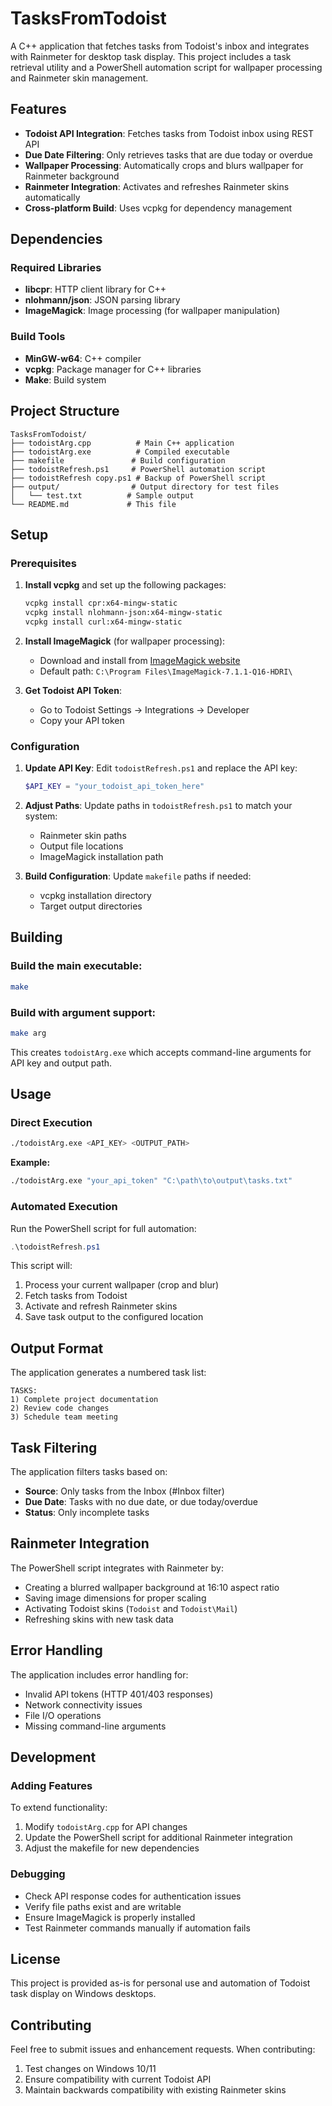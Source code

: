 # TasksFromTodoist

A C++ application that fetches tasks from Todoist's inbox and integrates with Rainmeter for desktop task display. This project includes a task retrieval utility and a PowerShell automation script for wallpaper processing and Rainmeter skin management.

## Features

- **Todoist API Integration**: Fetches tasks from Todoist inbox using REST API
- **Due Date Filtering**: Only retrieves tasks that are due today or overdue
- **Wallpaper Processing**: Automatically crops and blurs wallpaper for Rainmeter background
- **Rainmeter Integration**: Activates and refreshes Rainmeter skins automatically
- **Cross-platform Build**: Uses vcpkg for dependency management

## Dependencies

### Required Libraries
- **libcpr**: HTTP client library for C++
- **nlohmann/json**: JSON parsing library
- **ImageMagick**: Image processing (for wallpaper manipulation)

### Build Tools
- **MinGW-w64**: C++ compiler
- **vcpkg**: Package manager for C++ libraries
- **Make**: Build system

## Project Structure

```
TasksFromTodoist/
├── todoistArg.cpp          # Main C++ application
├── todoistArg.exe          # Compiled executable
├── makefile               # Build configuration
├── todoistRefresh.ps1     # PowerShell automation script
├── todoistRefresh copy.ps1 # Backup of PowerShell script
├── output/                # Output directory for test files
│   └── test.txt          # Sample output
└── README.md             # This file
```

## Setup

### Prerequisites

1. **Install vcpkg** and set up the following packages:
   ```bash
   vcpkg install cpr:x64-mingw-static
   vcpkg install nlohmann-json:x64-mingw-static
   vcpkg install curl:x64-mingw-static
   ```

2. **Install ImageMagick** (for wallpaper processing):
   - Download and install from [ImageMagick website](https://imagemagick.org/script/download.php#windows)
   - Default path: `C:\Program Files\ImageMagick-7.1.1-Q16-HDRI\`

3. **Get Todoist API Token**:
   - Go to Todoist Settings → Integrations → Developer
   - Copy your API token

### Configuration

1. **Update API Key**: Edit `todoistRefresh.ps1` and replace the API key:
   ```powershell
   $API_KEY = "your_todoist_api_token_here"
   ```

2. **Adjust Paths**: Update paths in `todoistRefresh.ps1` to match your system:
   - Rainmeter skin paths
   - Output file locations
   - ImageMagick installation path

3. **Build Configuration**: Update `makefile` paths if needed:
   - vcpkg installation directory
   - Target output directories

## Building

### Build the main executable:
```bash
make
```

### Build with argument support:
```bash
make arg
```

This creates `todoistArg.exe` which accepts command-line arguments for API key and output path.

## Usage

### Direct Execution
```bash
./todoistArg.exe <API_KEY> <OUTPUT_PATH>
```

**Example:**
```bash
./todoistArg.exe "your_api_token" "C:\path\to\output\tasks.txt"
```

### Automated Execution
Run the PowerShell script for full automation:
```powershell
.\todoistRefresh.ps1
```

This script will:
1. Process your current wallpaper (crop and blur)
2. Fetch tasks from Todoist
3. Activate and refresh Rainmeter skins
4. Save task output to the configured location

## Output Format

The application generates a numbered task list:
```
TASKS:
1) Complete project documentation
2) Review code changes
3) Schedule team meeting
```

## Task Filtering

The application filters tasks based on:
- **Source**: Only tasks from the Inbox (#Inbox filter)
- **Due Date**: Tasks with no due date, or due today/overdue
- **Status**: Only incomplete tasks

## Rainmeter Integration

The PowerShell script integrates with Rainmeter by:
- Creating a blurred wallpaper background at 16:10 aspect ratio
- Saving image dimensions for proper scaling
- Activating Todoist skins (`Todoist` and `Todoist\Mail`)
- Refreshing skins with new task data

## Error Handling

The application includes error handling for:
- Invalid API tokens (HTTP 401/403 responses)
- Network connectivity issues
- File I/O operations
- Missing command-line arguments

## Development

### Adding Features

To extend functionality:
1. Modify `todoistArg.cpp` for API changes
2. Update the PowerShell script for additional Rainmeter integration
3. Adjust the makefile for new dependencies

### Debugging

- Check API response codes for authentication issues
- Verify file paths exist and are writable
- Ensure ImageMagick is properly installed
- Test Rainmeter commands manually if automation fails

## License

This project is provided as-is for personal use and automation of Todoist task display on Windows desktops.

## Contributing

Feel free to submit issues and enhancement requests. When contributing:
1. Test changes on Windows 10/11
2. Ensure compatibility with current Todoist API
3. Maintain backwards compatibility with existing Rainmeter skins
